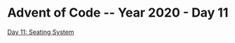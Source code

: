 # Advent of Code -- Year 2020 - Day 11

[Day 11: Seating System](https://adventofcode.com/2020/day/11)
